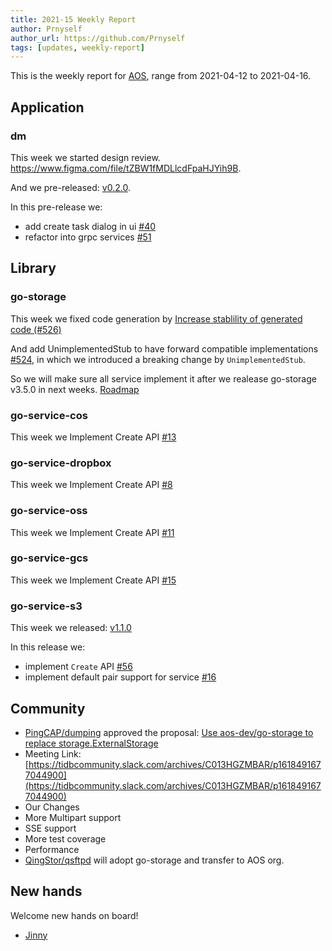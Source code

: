 ```yaml
---
title: 2021-15 Weekly Report
author: Prnyself
author_url: https://github.com/Prnyself
tags: [updates, weekly-report]
---
```


This is the weekly report for [AOS](https://aos.dev), range from 2021-04-12 to 2021-04-16.

## Application

### dm

This week we started design review.
https://www.figma.com/file/tZBW1fMDLlcdFpaHJYih9B.

And we pre-released: [v0.2.0](https://github.com/aos-dev/dm/releases/tag/v0.2.0).

In this pre-release we:
- add create task dialog in ui [#40](https://github.com/aos-dev/dm/pull/40)
- refactor into grpc services [#51](https://github.com/aos-dev/dm/pull/51)

## Library

### go-storage

This week we fixed code generation by [Increase stablility of generated code (#526)](https://github.com/aos-dev/go-storage/pull/526)

And add UnimplementedStub to have forward compatible implementations [#524](https://github.com/aos-dev/go-storage/pull/524),
in which we introduced a breaking change by `UnimplementedStub`.

So we will make sure all service implement it after we realease go-storage v3.5.0 in next weeks. [Roadmap](https://github.com/aos-dev/go-storage/issues/527)

### go-service-cos

This week we Implement Create API [#13](https://github.com/aos-dev/go-service-cos/pull/13)

### go-service-dropbox

This week we Implement Create API [#8](https://github.com/aos-dev/go-service-dropbox/pull/8)

### go-service-oss

This week we Implement Create API [#11](https://github.com/aos-dev/go-service-oss/pull/11)

### go-service-gcs

This week we Implement Create API [#15](https://github.com/aos-dev/go-service-gcs/pull/15)

### go-service-s3

This week we released: [v1.1.0](https://github.com/aos-dev/go-service-s3/releases/tag/v1.1.0)

In this release we:
- implement `Create` API [#56](https://github.com/aos-dev/go-service-s3/pull/56)
- implement default pair support for service [#16](https://github.com/aos-dev/go-service-s3/pull/16)

## Community

- [PingCAP/dumping](https://github.com/pingcap/dumpling) approved the proposal: [Use aos-dev/go-storage to replace storage.ExternalStorage](https://hackmd.io/@xuanwo/B1-JmNN8O)
- Meeting Link: [https://tidbcommunity.slack.com/archives/C013HGZMBAR/p1618491677044900](https://tidbcommunity.slack.com/archives/C013HGZMBAR/p1618491677044900)
- Our Changes
- More Multipart support
- SSE support
- More test coverage
- Performance
- [QingStor/qsftpd](https://github.com/qingstor/qsftpd) will adopt go-storage and transfer to AOS org.

## New hands

Welcome new hands on board!
- [Jinny](https://github.com/JinnyYi)

